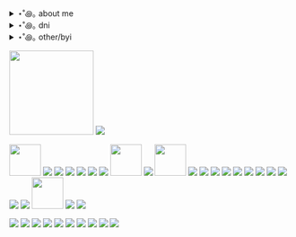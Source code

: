 <details> <summary>⋆˚꩜｡ about me</summary> hi I'm Frank or Pansy... 18 yrs old and I love rpf 
<br>
I try my best 2 be friendly just don't be weird or mean :(((( i am a sensitive kitty boy
<br>
I don't shut up about My Chemical Romance or Frank Iero
<br>
I <3 frerard
</details>
<details> <summary>⋆˚꩜｡ dni </summary> Racist, homophobe, transphobe, right winger blah blah blah you get the point
<br>
waycest shipper or any proshipper in general 
<br>
anyone who doesn't like rpf just dont even bother trying to talk to me
<br>
 under 14 please go finish your homework
</details>
<details> <summary>⋆˚꩜｡ other/byi</summary> 
I have autism + adhd...I am very awkward and can barely hold a conversation. Don't take it personally plz plzplz lpzlpzplzplzlpl
<br>
huge frerardie but I also like other ships I am a proud multishipper
<br>
I block/hide freely
</details>

<img src="https://hmp.me/eho3" height="150px"/> <img src="https://hmp.me/eho2"/>

<img src="https://hmp.me/ehn0" height="56px"/> <img src="https://hmp.me/ehn1"/> <img src="https://hmp.me/ehn2"/> <img src="https://hmp.me/ehn3"/> <img src="https://hmp.me/ehn4"/> <img src="https://hmp.me/ehn5"/> <img src="https://hmp.me/ehn6"/> <img src="https://hmp.me/ehn7" height="56px"/> <img src="https://hmp.me/ehn8"/> <img src="https://hmp.me/ehn9" height="56px"/> <img src="https://hmp.me/ehoa"/> <img src="https://hmp.me/ehoc"/> <img src="https://hmp.me/ehoe"/> <img src="https://hmp.me/ehof"/> <img src="https://hmp.me/ehog"/> <img src="https://hmp.me/ehoh"/> <img src="https://hmp.me/ehoi"/> <img src="https://hmp.me/ehoj"/> <img src="https://hmp.me/ehok"/> <img src="https://hmp.me/ehol"/> <img src="https://hmp.me/ehom"/> <img src="https://hmp.me/ehon" height="56px"/> <img src="https://hmp.me/ehoo"/> <img src="https://hmp.me/eho7"/>

<img src="https://hmp.me/ehop"/> <img src="https://hmp.me/ehoq"/> <img src="https://hmp.me/ehor"/> <img src="https://hmp.me/ehos"/> <img src="https://hmp.me/ehot"/> <img src="https://hmp.me/ehou"/> <img src="https://hmp.me/ehov"/> <img src="https://hmp.me/ehow"/> <img src="https://hmp.me/ehoy"/> <img src="https://hmp.me/ehoz"/> 
